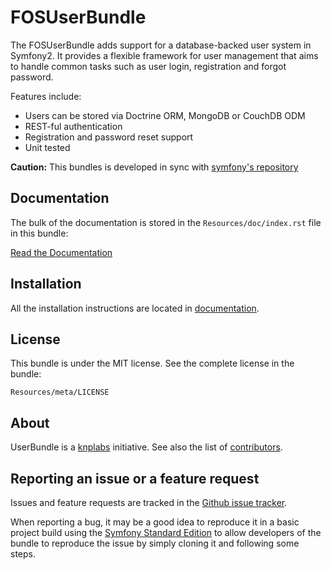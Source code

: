 FOSUserBundle
=============

The FOSUserBundle adds support for a database-backed user system in Symfony2.
It provides a flexible framework for user management that aims to handle
common tasks such as user login, registration and forgot password.

Features include:

- Users can be stored via Doctrine ORM, MongoDB or CouchDB ODM
- REST-ful authentication
- Registration and password reset support
- Unit tested

**Caution:** This bundles is developed in sync with [symfony's repository](https://github.com/symfony/symfony)

Documentation
-------------

The bulk of the documentation is stored in the `Resources/doc/index.rst`
file in this bundle:

[Read the Documentation](https://github.com/FriendsOfSymfony/FOSUserBundle/blob/master/Resources/doc/index.rst)

Installation
------------

All the installation instructions are located in [documentation](https://github.com/FriendsOfSymfony/FOSUserBundle/blob/master/Resources/doc/index.rst).

License
-------

This bundle is under the MIT license. See the complete license in the bundle:

    Resources/meta/LICENSE

About
-----

UserBundle is a [knplabs](https://github.com/knplabs) initiative.
See also the list of [contributors](https://github.com/FriendsOfSymfony/FOSUserBundle/contributors).

Reporting an issue or a feature request
---------------------------------------

Issues and feature requests are tracked in the [Github issue tracker](https://github.com/FriendsOfSymfony/FOSUserBundle/issues).

When reporting a bug, it may be a good idea to reproduce it in a basic project
build using the [Symfony Standard Edition](https://github.com/symfony/symfony-standard)
to allow developers of the bundle to reproduce the issue by simply cloning it
and following some steps.
